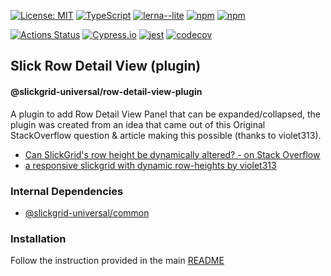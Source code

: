 [![License: MIT](https://img.shields.io/badge/License-MIT-yellow.svg)](https://opensource.org/licenses/MIT)
[![TypeScript](https://img.shields.io/badge/%3C%2F%3E-TypeScript-%230074c1.svg)](http://www.typescriptlang.org/)
[![lerna--lite](https://img.shields.io/badge/maintained%20with-lerna--lite-e137ff)](https://github.com/ghiscoding/lerna-lite)
[![npm](https://img.shields.io/npm/v/@slickgrid-universal/row-detail-view-plugin.svg)](https://www.npmjs.com/package/@slickgrid-universal/row-detail-view-plugin)
[![npm](https://img.shields.io/npm/dy/@slickgrid-universal/row-detail-view-plugin)](https://www.npmjs.com/package/@slickgrid-universal/row-detail-view-plugin)

[![Actions Status](https://github.com/ghiscoding/slickgrid-universal/workflows/CI%20Build/badge.svg)](https://github.com/ghiscoding/slickgrid-universal/actions)
[![Cypress.io](https://img.shields.io/badge/tested%20with-Cypress-04C38E.svg)](https://www.cypress.io/)
[![jest](https://jestjs.io/img/jest-badge.svg)](https://github.com/facebook/jest)
[![codecov](https://codecov.io/gh/ghiscoding/slickgrid-universal/branch/master/graph/badge.svg)](https://codecov.io/gh/ghiscoding/slickgrid-universal)

## Slick Row Detail View (plugin)
#### @slickgrid-universal/row-detail-view-plugin

A plugin to add Row Detail View Panel that can be expanded/collapsed, the plugin was created from an idea that came out of this Original StackOverflow question & article making this possible (thanks to violet313).
 * [Can SlickGrid's row height be dynamically altered? - on Stack Overflow](https://stackoverflow.com/questions/10535164/can-slickgrids-row-height-be-dynamically-altered#29399927)
 * [a responsive slickgrid with dynamic row-heights by violet313](https://violet313.github.io)

### Internal Dependencies
- [@slickgrid-universal/common](https://github.com/ghiscoding/slickgrid-universal/tree/master/packages/common)


### Installation
Follow the instruction provided in the main [README](https://github.com/ghiscoding/slickgrid-universal#installation)
